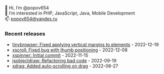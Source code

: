 👋 Hi, I’m @popov654  
👀 I’m interested in PHP, JavaScript, Java, Mobile Development  
📫 popov654@yandex.ru

<h3>Recent releases</h3>
<!-- recent_releases starts -->

* [tinybrowser: Fixed applying vertical margins to elements](https://github.com/popov654/tinybrowser/commit/60898135a5f75447e083ea263fa9f898bcf53469) - 2022-12-19
* [xscroll: Fixed bug with thumb positioning](https://github.com/popov654/xscroll/commit/6282ee93f247d42a7665c8f35df1a77440167167) - 2022-12-08
* [xspinner: Initial commit](https://github.com/popov654/xspinner/commit/0549be0cbc5aea4c286c81c92d54fb825c28733f) - 2022-11-15
* [jsobjectdraw: Refactoring bad code](https://github.com/popov654/jsobjectdraw/commit/c5e4deed2678f50d6359bb32bce4c490b6df4bb1) - 2022-09-19
* [xdrag: Added auto-scrolling on drag](https://github.com/popov654/xdrag/commit/5bc1a6e353f4711fc8cc5b115d1144ac64e5801e) - 2022-08-27

<!-- recent_releases ends -->